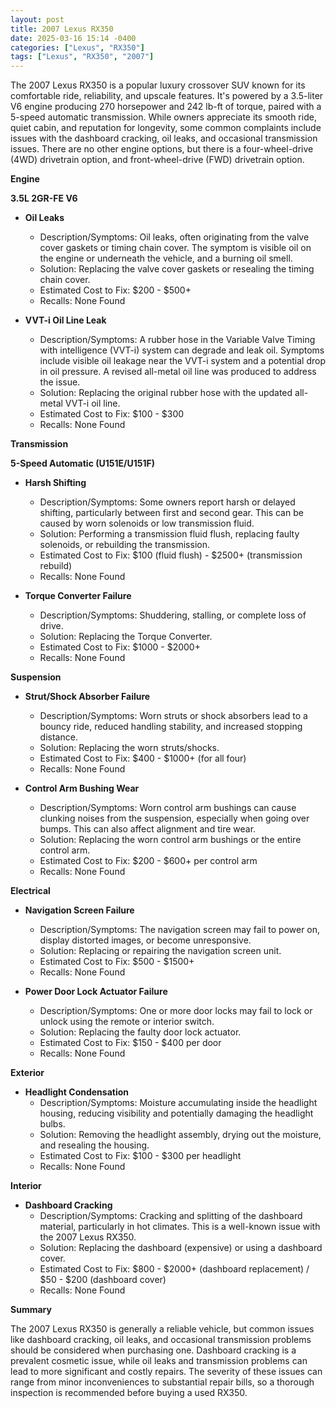 ```yaml
---
layout: post
title: 2007 Lexus RX350
date: 2025-03-16 15:14 -0400
categories: ["Lexus", "RX350"]
tags: ["Lexus", "RX350", "2007"]
---
```

The 2007 Lexus RX350 is a popular luxury crossover SUV known for its comfortable ride, reliability, and upscale features. It's powered by a 3.5-liter V6 engine producing 270 horsepower and 242 lb-ft of torque, paired with a 5-speed automatic transmission. While owners appreciate its smooth ride, quiet cabin, and reputation for longevity, some common complaints include issues with the dashboard cracking, oil leaks, and occasional transmission issues. There are no other engine options, but there is a four-wheel-drive (4WD) drivetrain option, and front-wheel-drive (FWD) drivetrain option.

**Engine**

**3.5L 2GR-FE V6**

*   **Oil Leaks**
    *   Description/Symptoms: Oil leaks, often originating from the valve cover gaskets or timing chain cover. The symptom is visible oil on the engine or underneath the vehicle, and a burning oil smell.
    *   Solution: Replacing the valve cover gaskets or resealing the timing chain cover.
    *   Estimated Cost to Fix: $200 - $500+
    *   Recalls: None Found

*   **VVT-i Oil Line Leak**
    *   Description/Symptoms: A rubber hose in the Variable Valve Timing with intelligence (VVT-i) system can degrade and leak oil. Symptoms include visible oil leakage near the VVT-i system and a potential drop in oil pressure. A revised all-metal oil line was produced to address the issue.
    *   Solution: Replacing the original rubber hose with the updated all-metal VVT-i oil line.
    *   Estimated Cost to Fix: $100 - $300
    *   Recalls: None Found

**Transmission**

**5-Speed Automatic (U151E/U151F)**

*   **Harsh Shifting**
    *   Description/Symptoms: Some owners report harsh or delayed shifting, particularly between first and second gear. This can be caused by worn solenoids or low transmission fluid.
    *   Solution: Performing a transmission fluid flush, replacing faulty solenoids, or rebuilding the transmission.
    *   Estimated Cost to Fix: $100 (fluid flush) - $2500+ (transmission rebuild)
    *   Recalls: None Found

*   **Torque Converter Failure**
    * Description/Symptoms: Shuddering, stalling, or complete loss of drive.
    * Solution: Replacing the Torque Converter.
    * Estimated Cost to Fix: $1000 - $2000+
    * Recalls: None Found

**Suspension**

*   **Strut/Shock Absorber Failure**
    *   Description/Symptoms: Worn struts or shock absorbers lead to a bouncy ride, reduced handling stability, and increased stopping distance.
    *   Solution: Replacing the worn struts/shocks.
    *   Estimated Cost to Fix: $400 - $1000+ (for all four)
    *   Recalls: None Found

*   **Control Arm Bushing Wear**
    *   Description/Symptoms: Worn control arm bushings can cause clunking noises from the suspension, especially when going over bumps. This can also affect alignment and tire wear.
    *   Solution: Replacing the worn control arm bushings or the entire control arm.
    *   Estimated Cost to Fix: $200 - $600+ per control arm
    *   Recalls: None Found

**Electrical**

*   **Navigation Screen Failure**
    *   Description/Symptoms: The navigation screen may fail to power on, display distorted images, or become unresponsive.
    *   Solution: Replacing or repairing the navigation screen unit.
    *   Estimated Cost to Fix: $500 - $1500+
    *   Recalls: None Found

*   **Power Door Lock Actuator Failure**
    *   Description/Symptoms: One or more door locks may fail to lock or unlock using the remote or interior switch.
    *   Solution: Replacing the faulty door lock actuator.
    *   Estimated Cost to Fix: $150 - $400 per door
    *   Recalls: None Found

**Exterior**

*   **Headlight Condensation**
    *   Description/Symptoms: Moisture accumulating inside the headlight housing, reducing visibility and potentially damaging the headlight bulbs.
    *   Solution: Removing the headlight assembly, drying out the moisture, and resealing the housing.
    *   Estimated Cost to Fix: $100 - $300 per headlight
    *   Recalls: None Found

**Interior**

*   **Dashboard Cracking**
    *   Description/Symptoms: Cracking and splitting of the dashboard material, particularly in hot climates. This is a well-known issue with the 2007 Lexus RX350.
    *   Solution: Replacing the dashboard (expensive) or using a dashboard cover.
    *   Estimated Cost to Fix: $800 - $2000+ (dashboard replacement) / $50 - $200 (dashboard cover)
    *   Recalls: None Found

**Summary**

The 2007 Lexus RX350 is generally a reliable vehicle, but common issues like dashboard cracking, oil leaks, and occasional transmission problems should be considered when purchasing one. Dashboard cracking is a prevalent cosmetic issue, while oil leaks and transmission problems can lead to more significant and costly repairs. The severity of these issues can range from minor inconveniences to substantial repair bills, so a thorough inspection is recommended before buying a used RX350.

